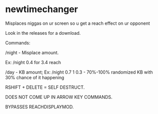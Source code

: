 # newtimechanger
Misplaces niggas on ur screen so u get a reach effect on ur opponent

Look in the releases for a download.

Commands:

/night <amount> - Misplace amount.

Ex: /night 0.4 for 3.4 reach

/day <min> <max> <chance> - KB amount;
Ex: /night 0.7 1 0.3 - 70%-100% randomized KB with 30% chance of it happening


RSHIFT + DELETE = SELF DESTRUCT.

DOES NOT COME UP IN ARROW KEY COMMANDS.

BYPASSES REACHDISPLAYMOD.
